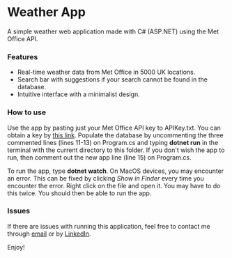 # Weather App
A simple weather web application made with C# (ASP.NET) using the Met Office API.

### Features
* Real-time weather data from Met Office in 5000 UK locations.
* Search bar with suggestions if your search cannot be found in the database.
* Intuitive interface with a minimalist design.

### How to use
Use the app by pasting just your Met Office API key to APIKey.txt. You can obtain a key by [this link](https://www.metoffice.gov.uk/services/data/datapoint/api).
Populate the database by uncommenting the three commented lines (lines 11-13) on Program.cs and typing **dotnet run** in the terminal with the current directory to this folder. If you don't wish the app to run, then comment out the new app line (line 15) on Program.cs.


To run the app, type **dotnet watch**. On MacOS devices, you may encounter an error. This can be fixed by clicking *Show in Finder* every time you encounter the error. Right click on the file and open it. You may have to do this twice. You should then be able to run the app.

### Issues
If there are issues with running this application, feel free to contact me through [email](mailto:jameswu144@gmail.com) or by [LinkedIn](https://www.linkedin.com/in/jameswu3/).

Enjoy!
